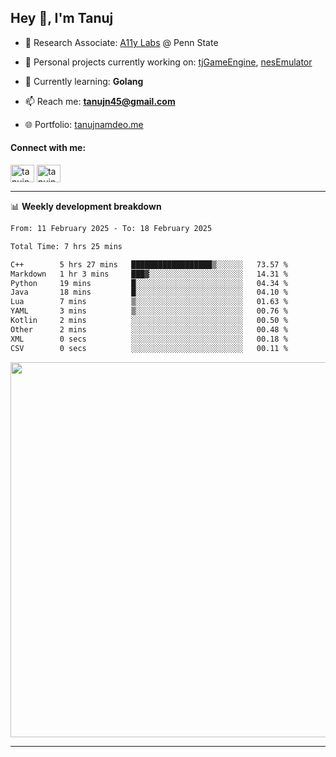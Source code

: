 <h2>Hey 👋, I'm Tanuj</h2>

- 🔬 Research Associate: [A11y Labs](https://a11y.ist.psu.edu/) @ Penn State 

- 🔭 Personal projects currently working on: [tjGameEngine](https://github.com/tanujn45/tjGameEngine), [nesEmulator](https://github.com/tanujn45/nesEmulator)

- 🌱 Currently learning: **Golang**

- 📫 Reach me: **tanujn45@gmail.com**

- 🌐 Portfolio: [tanujnamdeo.me](https://tanujnamdeo.me/)

<h4 align="left">Connect with me:</h4>
<p align="left">
<a href="https://twitter.com/tanujn45" target="blank"><img align="center" src="https://raw.githubusercontent.com/rahuldkjain/github-profile-readme-generator/master/src/images/icons/Social/twitter.svg" alt="tanujn45" height="28" width="38" /></a>
<a href="https://linkedin.com/in/tanujn45" target="blank"><img align="center" src="https://raw.githubusercontent.com/rahuldkjain/github-profile-readme-generator/master/src/images/icons/Social/linked-in-alt.svg" alt="tanujn45" height="28" width="38" /></a>
</p>

-------

📊 **Weekly development breakdown**
<!--START_SECTION:waka-->

```txt
From: 11 February 2025 - To: 18 February 2025

Total Time: 7 hrs 25 mins

C++        5 hrs 27 mins   ██████████████████▒░░░░░░   73.57 %
Markdown   1 hr 3 mins     ███▓░░░░░░░░░░░░░░░░░░░░░   14.31 %
Python     19 mins         █░░░░░░░░░░░░░░░░░░░░░░░░   04.34 %
Java       18 mins         █░░░░░░░░░░░░░░░░░░░░░░░░   04.10 %
Lua        7 mins          ▒░░░░░░░░░░░░░░░░░░░░░░░░   01.63 %
YAML       3 mins          ▒░░░░░░░░░░░░░░░░░░░░░░░░   00.76 %
Kotlin     2 mins          ░░░░░░░░░░░░░░░░░░░░░░░░░   00.50 %
Other      2 mins          ░░░░░░░░░░░░░░░░░░░░░░░░░   00.48 %
XML        0 secs          ░░░░░░░░░░░░░░░░░░░░░░░░░   00.18 %
CSV        0 secs          ░░░░░░░░░░░░░░░░░░░░░░░░░   00.11 %
```

<!--END_SECTION:waka-->

<img src="https://wakatime.com/share/@018e9abd-1aa4-4aa6-9db7-5ca3b999e810/4650b67a-98aa-46b4-b598-3d8a2451f0df.svg" width="600"/>

-------
